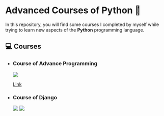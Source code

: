 # Advanced Courses of Python 💾
<p>In this repository, you will find some courses I completed by myself while trying to learn new aspects of the <b>Python</b> programming language.</p>

## 💻 Courses 
<ul>
  <li><h3>Course of Advance Programming </h3>
  <img src="https://img.shields.io/badge/Python-blue?logo=Python&logoColor=yellow">
  <p><a href="https://app.edutin.com/classroom?course_id=12398&source_id=162449">Link</a></p>
  </li>
  <li><h3>Course of Django</h3>
  <img src="https://img.shields.io/badge/Python-blue?logo=Python&logoColor=yellow"> 
  <img src="https://img.shields.io/badge/Django-red?logo=Django">
  </li>
</ul>
